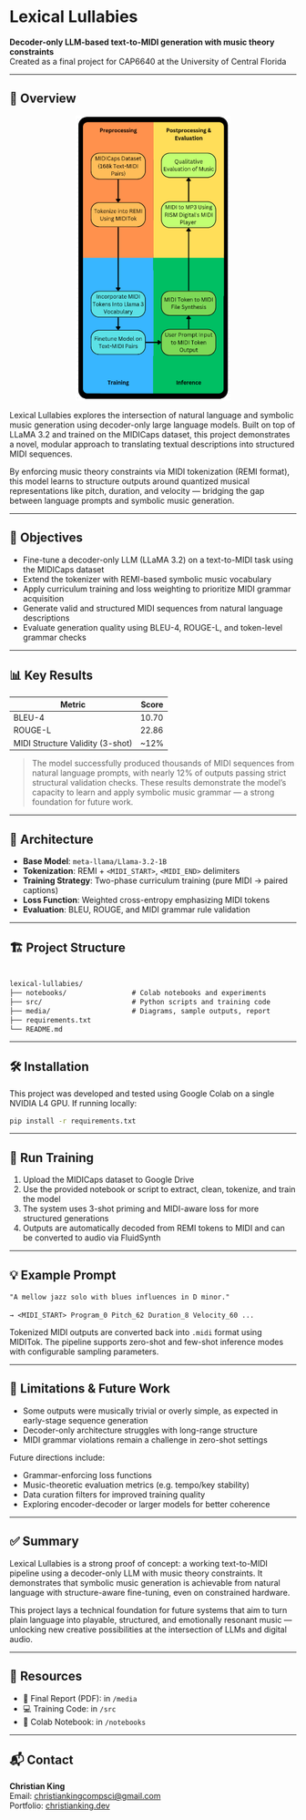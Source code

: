 # Lexical Lullabies

**Decoder-only LLM-based text-to-MIDI generation with music theory constraints**  
Created as a final project for CAP6640 at the University of Central Florida

---

## 🧠 Overview

<p align="center">
  <img src="media/FlowChart.png" alt="Lexical Lullabies Flowchart" height="500">
</p>

Lexical Lullabies explores the intersection of natural language and symbolic music generation using decoder-only large language models. Built on top of LLaMA 3.2 and trained on the MIDICaps dataset, this project demonstrates a novel, modular approach to translating textual descriptions into structured MIDI sequences.

By enforcing music theory constraints via MIDI tokenization (REMI format), this model learns to structure outputs around quantized musical representations like pitch, duration, and velocity — bridging the gap between language prompts and symbolic music generation.

---

## 🎯 Objectives

- Fine-tune a decoder-only LLM (LLaMA 3.2) on a text-to-MIDI task using the MIDICaps dataset  
- Extend the tokenizer with REMI-based symbolic music vocabulary  
- Apply curriculum training and loss weighting to prioritize MIDI grammar acquisition  
- Generate valid and structured MIDI sequences from natural language descriptions  
- Evaluate generation quality using BLEU-4, ROUGE-L, and token-level grammar checks

---

## 📊 Key Results

| Metric                      | Score   |
|-----------------------------|---------|
| BLEU-4                      | 10.70   |
| ROUGE-L                     | 22.86   |
| MIDI Structure Validity (3-shot) | ~12%    |

> The model successfully produced thousands of MIDI sequences from natural language prompts, with nearly 12% of outputs passing strict structural validation checks. These results demonstrate the model’s capacity to learn and apply symbolic music grammar — a strong foundation for future work.

---

## 🧩 Architecture

- **Base Model**: `meta-llama/Llama-3.2-1B`
- **Tokenization**: REMI + `<MIDI_START>`, `<MIDI_END>` delimiters
- **Training Strategy**: Two-phase curriculum training (pure MIDI → paired captions)
- **Loss Function**: Weighted cross-entropy emphasizing MIDI tokens
- **Evaluation**: BLEU, ROUGE, and MIDI grammar rule validation

---

## 🏗️ Project Structure

```

lexical-lullabies/
├── notebooks/                # Colab notebooks and experiments
├── src/                      # Python scripts and training code
├── media/                    # Diagrams, sample outputs, report
├── requirements.txt
└── README.md

````

---

## 🛠️ Installation

This project was developed and tested using Google Colab on a single NVIDIA L4 GPU. If running locally:

```bash
pip install -r requirements.txt
````

---

## 🚀 Run Training

1. Upload the MIDICaps dataset to Google Drive
2. Use the provided notebook or script to extract, clean, tokenize, and train the model
3. The system uses 3-shot priming and MIDI-aware loss for more structured generations
4. Outputs are automatically decoded from REMI tokens to MIDI and can be converted to audio via FluidSynth

---

## 💡 Example Prompt

```text
"A mellow jazz solo with blues influences in D minor."

→ <MIDI_START> Program_0 Pitch_62 Duration_8 Velocity_60 ...
```

Tokenized MIDI outputs are converted back into `.midi` format using MIDITok. The pipeline supports zero-shot and few-shot inference modes with configurable sampling parameters.

---

## 🧪 Limitations & Future Work

* Some outputs were musically trivial or overly simple, as expected in early-stage sequence generation
* Decoder-only architecture struggles with long-range structure
* MIDI grammar violations remain a challenge in zero-shot settings

Future directions include:

* Grammar-enforcing loss functions
* Music-theoretic evaluation metrics (e.g. tempo/key stability)
* Data curation filters for improved training quality
* Exploring encoder-decoder or larger models for better coherence

---

## ✅ Summary

Lexical Lullabies is a strong proof of concept: a working text-to-MIDI pipeline using a decoder-only LLM with music theory constraints. It demonstrates that symbolic music generation is achievable from natural language with structure-aware fine-tuning, even on constrained hardware.

This project lays a technical foundation for future systems that aim to turn plain language into playable, structured, and emotionally resonant music — unlocking new creative possibilities at the intersection of LLMs and digital audio.

---

## 📁 Resources

* 📄 Final Report (PDF): in `/media`
* 💻 Training Code: in `/src`
* 📓 Colab Notebook: in `/notebooks`

---

## 📬 Contact

**Christian King**  
Email: [christiankingcompsci@gmail.com](mailto:christiankingcompsci@gmail.com)  
Portfolio: [christianking.dev](https://christianking.dev)

